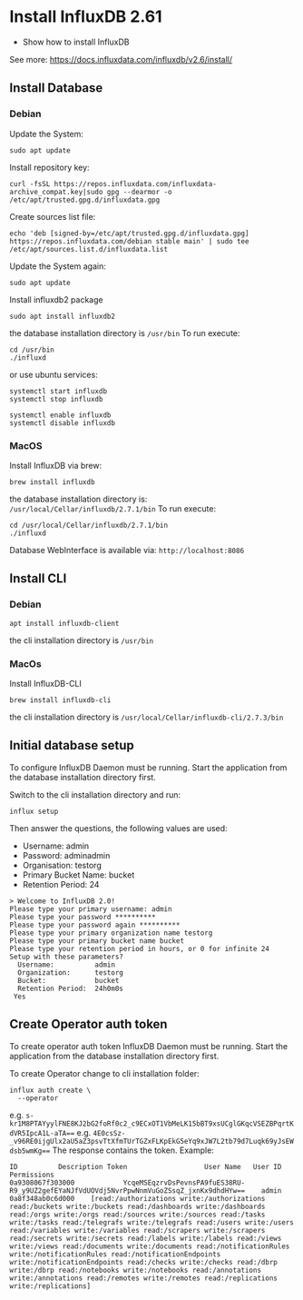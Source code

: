 # Install InfluxDB 2.61

- Show how to install InfluxDB

See more: https://docs.influxdata.com/influxdb/v2.6/install/

## Install Database

### Debian

Update the System:

```
sudo apt update
```

Install repository key:

```
curl -fsSL https://repos.influxdata.com/influxdata-archive_compat.key|sudo gpg --dearmor -o /etc/apt/trusted.gpg.d/influxdata.gpg
```

Create sources list file:

```
echo 'deb [signed-by=/etc/apt/trusted.gpg.d/influxdata.gpg] https://repos.influxdata.com/debian stable main' | sudo tee /etc/apt/sources.list.d/influxdata.list
```

Update the System again:

```
sudo apt update
```

Install influxdb2 package

```
sudo apt install influxdb2
```

the database installation directory is `/usr/bin`
To run execute:

```
cd /usr/bin
./influxd
```

or use ubuntu services:

```
systemctl start influxdb
systemctl stop influxdb

systemctl enable influxdb
systemctl disable influxdb
```

### MacOS

Install InfluxDB via brew:

```
brew install influxdb
```

the database installation directory is: `/usr/local/Cellar/influxdb/2.7.1/bin`
To run execute:

```
cd /usr/local/Cellar/influxdb/2.7.1/bin
./influxd
```

Database WebInterface is available via: `http://localhost:8086`

## Install CLI

### Debian

```
apt install influxdb-client
```
the cli installation directory is `/usr/bin`

### MacOs

Install InfluxDB-CLI

```
brew install influxdb-cli
```

the cli installation directory is `/usr/local/Cellar/influxdb-cli/2.7.3/bin`

## Initial database setup

To configure InfluxDB Daemon must be running.
Start the application from the database installation directory first.

Switch to the cli installation directory and run:
```
influx setup
```

Then answer the questions, the following values are used:

- Username: admin
- Password: adminadmin
- Organisation: testorg
- Primary Bucket Name: bucket
- Retention Period: 24

```
> Welcome to InfluxDB 2.0!
Please type your primary username: admin
Please type your password **********
Please type your password again **********
Please type your primary organization name testorg
Please type your primary bucket name bucket
Please type your retention period in hours, or 0 for infinite 24
Setup with these parameters?
  Username:          admin
  Organization:      testorg
  Bucket:            bucket
  Retention Period:  24h0m0s
 Yes
```

## Create Operator auth token

To create operator auth token InfluxDB Daemon must be running.
Start the application from the database installation directory first.

To create Operator change to cli installation folder:

```
influx auth create \
  --operator
```

e.g. `s-kr1M8PTAYyylFNE8KJ2bG2foRf0c2_c9ECxOT1VbMeLK15bBT9xsUCglGKqcVSEZBPqrtKdVR5IpcA1L-aTA==`
e.g. `4E0csSz-_v96RE0ijgUlx2aU5aZ3psvTtXfmTUrTGZxFLKpEkG5eYq9xJW7L2tb79d7Luqk69yJsEWdsb5wmKg==`
The response contains the token.
Example:

```
ID			Description	Token					User Name	User ID			Permissions
0a9308067f303000			YcqeMSEqzrvDsPevnsPA9fuES38RU-R9_y9UZ2gefEYaNJfVdUOVdj5NvrPpwNnmVuGoZSsqZ_jxnKx9dhdHYw==	admin		0a8f348ab0c6d000	[read:/authorizations write:/authorizations read:/buckets write:/buckets read:/dashboards write:/dashboards read:/orgs write:/orgs read:/sources write:/sources read:/tasks write:/tasks read:/telegrafs write:/telegrafs read:/users write:/users read:/variables write:/variables read:/scrapers write:/scrapers read:/secrets write:/secrets read:/labels write:/labels read:/views write:/views read:/documents write:/documents read:/notificationRules write:/notificationRules read:/notificationEndpoints write:/notificationEndpoints read:/checks write:/checks read:/dbrp write:/dbrp read:/notebooks write:/notebooks read:/annotations write:/annotations read:/remotes write:/remotes read:/replications write:/replications]
```

